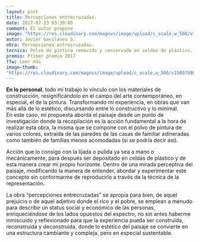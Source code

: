 ```yaml
---
layout: post
title: Percepciones entrecruzadas.
date: 2017-07-23 03:30:00
comment: El autor propone
image: "https://res.cloudinary.com/magnvs/image/upload/c_scale,w_500/v1500797310/DSC07600_m9cnzf.jpg"
autor: Javier Gavilanes S.
obra: Percepciones entrecruzadas.
tecnica: Polvo de pintura removida y conservada en celdas de plástico.
premio: Primer premio 2017
ffw: Leer más
image-thumb:
"https://res.cloudinary.com/magnvs/image/upload/c_scale,w_500/v1500798022/020_Percepciones_entrecruzadas_t2rnwh.jpg"
---
```


<p><strong>En lo personal</strong>, todo mi trabajo lo vínculo con los materiales de construcción, resignificándolo en el campo del arte contemporáneo, en especial, el de la pintura. Transformando mi experiencia, en obras que van más allá de lo estético, discursando entre lo constructivo y lo minimal. <br />En este caso, mi propuesta aborda el paisaje desde un punto de investigación donde la recopilación es la acción fundamental a la hora de realizar esta obra, la misma que se compone con el polvo de pintura de varios colores, extraída de las paredes de las casas de familiar adineradas como también de familias menos acomodadas (si se podría decir así).</p>

Acción que lo consigo con la lijada o pulida ya sea a mano o mecánicamente, para después ser depositado en celdas de plástico y de esta manera crear mi propio horizonte. Dentro de una mirada perceptiva del paisaje, modificando la manera de entender, abordar y experimentar este concepto sin conformarme de reproducirlo a través de la técnica de la representación.

La obra “percepciones entrecruzadas” se apropia para bien, de aquel prejuicio o de aquel adjetivo donde el rico y el pobre, se emplean a menudo para describir un status social y económico de las personas, enriqueciéndose de los lados opuestos del espectro, no sin antes haberme inmiscuido y reflexionado para que la experiencia pueda ser construida, reconstruida y deconstruida, donde lo estético del paisaje se convierte en una estructura cambiante y compleja, pero en especial sustentable.
